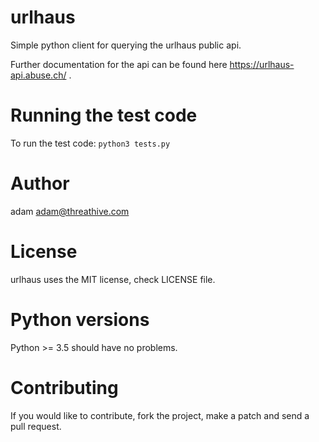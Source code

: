 urlhaus
=========

Simple python client for querying the urlhaus public api.

Further documentation for the api can be found here https://urlhaus-api.abuse.ch/ .

Running the test code
======================

To run the test code: ``python3 tests.py``


Author
======

adam <adam@threathive.com>


License
=======

urlhaus uses the MIT license, check LICENSE file.


Python versions
===============
Python >= 3.5 should have no problems.

Contributing
============

If you would like to contribute, fork the project, make a patch and send a pull request.




